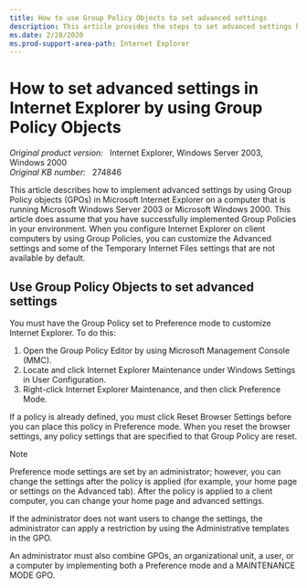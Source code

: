 ```yaml
---
title: How to use Group Policy Objects to set advanced settings
description: This article provides the steps to set advanced settings by using Group Policy objects (GPOs) in Microsoft Internet Explorer.
ms.date: 2/28/2020
ms.prod-support-area-path: Internet Explorer
---
```

# How to set advanced settings in Internet Explorer by using Group Policy Objects

_Original product version:_ &nbsp; Internet Explorer, Windows Server 2003, Windows 2000  
_Original KB number:_ &nbsp; 274846


This article describes how to implement advanced settings by using Group Policy objects (GPOs) in Microsoft Internet Explorer on a computer that is running Microsoft Windows Server 2003 or Microsoft Windows 2000. This article does assume that you have successfully implemented Group Policies in your environment. When you configure Internet Explorer on client computers by using Group Policies, you can customize the Advanced settings and some of the Temporary Internet Files settings that are not available by default.

## Use Group Policy Objects to set advanced settings

You must have the Group Policy set to Preference mode to customize Internet Explorer. To do this:
1. Open the Group Policy Editor by using Microsoft Management Console (MMC).
2. Locate and click Internet Explorer Maintenance under Windows Settings in User Configuration.
3. Right-click Internet Explorer Maintenance, and then click Preference Mode.

If a policy is already defined, you must click
Reset Browser Settings before you can place this policy in Preference mode. When you reset the browser settings, any policy settings that are specified to that Group Policy are reset.

> [!NOTE] 
> Preference mode settings are set by an administrator; however, you can change the settings after the policy is applied (for example, your home page or settings on the Advanced tab). After the policy is applied to a client computer, you can change your home page and advanced settings.

If the administrator does not want users to change the settings, the administrator can apply a restriction by using the Administrative templates in the GPO.

An administrator must also combine GPOs, an organizational unit, a user, or a computer by implementing both a Preference mode and a MAINTENANCE MODE GPO.
